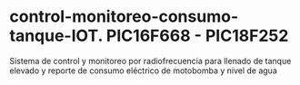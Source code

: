 # control-monitoreo-consumo-tanque-IOT. PIC16F668 - PIC18F252
Sistema de control y monitoreo por radiofrecuencia para llenado de tanque elevado y reporte de consumo eléctrico de motobomba y nivel de agua
